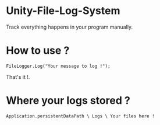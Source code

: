 # Unity-File-Log-System

Track everything happens in your program manually.

# How to use ?

`FileLogger.Log("Your message to log !");`

That's it !.

# Where your logs stored ?
`Application.persistentDataPath \ Logs \ Your files here !`
